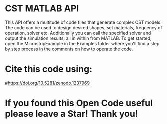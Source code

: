 # CST MATLAB API

This API offers a multitude of code files that generate complex CST models. The code can be used to design desired shapes, set materials, frequency of operation, solver etc. Additionally you can call the specified solver and output the simulation results; all in within from MATLAB. 
To get started, open the MicrostripExample in the Examples folder where you'll find a step by step process in the comments on how to operate the code.

# Cite this code using:
#https://doi.org/10.5281/zenodo.1237969

# If you found this Open Code useful please leave a Star! Thank you! 